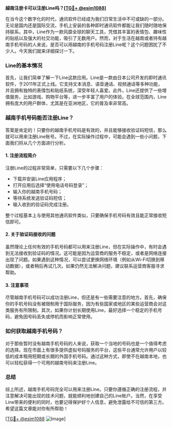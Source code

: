 **越南注册卡可以注册Line吗？[[TG💪+ @esim1088](https://t.me/s/esim1088)]**

在当今这个数字化的时代，通讯软件已经成为我们日常生活中不可或缺的一部分。无论是国内还是国际交流，手机上安装的各种即时通讯软件都能让我们随时随地保持联系。其中，Line作为一款风靡全球的聊天工具，凭借其丰富的表情包、趣味性的贴纸以及强大的社交功能，吸引了无数用户。然而，对于生活在越南或者持有越南手机号码的人来说，是否可以用越南的手机号码注册Line呢？这个问题困扰了不少人。今天我们就来详细探讨一下。

### Line的基本情况

首先，让我们简单了解一下Line这款应用。Line是一款由日本公司开发的即时通讯软件，于2011年正式上线。它支持文本消息、语音通话、视频通话等多种功能，并且拥有独特的表情包和贴纸系统，深受年轻人喜爱。此外，Line还提供了一些增值服务，比如游戏、购物平台等，进一步丰富了用户的体验。在全球范围内，Line拥有庞大的用户群体，尤其是在亚洲地区，它的普及率非常高。

### 越南手机号码能否注册Line？

答案是肯定的！只要你的越南手机号码是有效的，并且能够接收验证码短信，那么就可以用来注册Line账号。不过，在实际操作过程中，可能会遇到一些小问题，下面我们将从几个方面进行分析。

#### 1. 注册流程简介

注册Line的过程非常简单，只需要以下几个步骤：
- 下载并安装Line应用程序；
- 打开应用后选择“使用电话号码登录”；
- 输入你的越南手机号码；
- 等待系统发送验证码短信；
- 输入收到的验证码完成注册。

整个过程基本上与使用其他通讯软件类似，只要确保手机号码有效且能正常接收短信即可。

#### 2. 关于验证码接收的问题

虽然理论上任何有效的手机号码都可以用来注册Line，但在实际操作中，有时会遇到无法接收到验证码的情况。这可能是因为运营商的服务不稳定，或者是网络连接出现了问题。如果遇到这种情况，可以尝试更换网络环境（例如从Wi-Fi切换到移动数据），或者稍后再试几次。如果仍然无法解决问题，建议联系运营商客服寻求帮助。

#### 3. 注意事项

尽管越南手机号码可以成功注册Line，但还是有一些需要注意的地方。首先，确保你的手机号码没有被限制用于国际服务，因为有些国家或地区的某些运营商会对这类服务有所限制。其次，如果你计划长期使用Line，最好选择一个稳定的手机号码，避免因号码丢失或停机而影响正常使用。

### 如何获取越南手机号码？

对于那些暂时没有越南手机号码的人来说，获取一个当地的号码也是一个值得考虑的选择。现在市面上有很多提供虚拟号码服务的平台，这些平台通常允许用户以较低的成本租用短期或长期的外国手机号码。通过这种方式，即使不在越南本地，也可以轻松获得一个可用的越南号码来注册Line。

### 总结

综上所述，越南手机号码完全可以用来注册Line。只要你遵循正确的注册流程，并注意解决可能出现的技术问题，就能顺利地创建自己的Line账户。当然，在享受Line带来的便利的同时，也要记得保护好个人信息，避免泄露给不可信的第三方。希望这篇文章能对你有所帮助！

[[TG💪+ @esim1088](https://t.me/s/esim1088) ![Image](https://i.postimg.cc/4NQfJmqS/Snipaste-2025-05-13-00-14-12.png)]